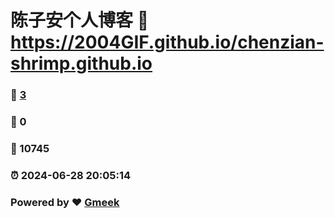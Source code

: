 # 陈子安个人博客 :link: https://2004GIF.github.io/chenzian-shrimp.github.io 
### :page_facing_up: [3](https://2004GIF.github.io/chenzian-shrimp.github.io/tag.html) 
### :speech_balloon: 0 
### :hibiscus: 10745 
### :alarm_clock: 2024-06-28 20:05:14 
### Powered by :heart: [Gmeek](https://github.com/Meekdai/Gmeek)
